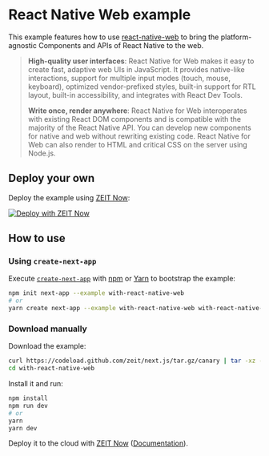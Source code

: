 # React Native Web example

This example features how to use [react-native-web](https://github.com/necolas/react-native-web) to bring the platform-agnostic Components and APIs of React Native to the web.

> **High-quality user interfaces**: React Native for Web makes it easy to create fast, adaptive web UIs in JavaScript. It provides native-like interactions, support for multiple input modes (touch, mouse, keyboard), optimized vendor-prefixed styles, built-in support for RTL layout, built-in accessibility, and integrates with React Dev Tools.
>
> **Write once, render anywhere**: React Native for Web interoperates with existing React DOM components and is compatible with the majority of the React Native API. You can develop new components for native and web without rewriting existing code. React Native for Web can also render to HTML and critical CSS on the server using Node.js.

## Deploy your own

Deploy the example using [ZEIT Now](https://zeit.co/now):

[![Deploy with ZEIT Now](https://zeit.co/button)](https://zeit.co/import/project?template=https://github.com/zeit/next.js/tree/canary/examples/with-react-native-web)

## How to use

### Using `create-next-app`

Execute [`create-next-app`](https://github.com/zeit/next.js/tree/canary/packages/create-next-app) with [npm](https://docs.npmjs.com/cli/init) or [Yarn](https://yarnpkg.com/lang/en/docs/cli/create/) to bootstrap the example:

```bash
npm init next-app --example with-react-native-web
# or
yarn create next-app --example with-react-native-web with-react-native-web-app
```

### Download manually

Download the example:

```bash
curl https://codeload.github.com/zeit/next.js/tar.gz/canary | tar -xz --strip=2 next.js-canary/examples/with-react-native-web
cd with-react-native-web
```

Install it and run:

```bash
npm install
npm run dev
# or
yarn
yarn dev
```

Deploy it to the cloud with [ZEIT Now](https://zeit.co/import?filter=next.js&utm_source=github&utm_medium=readme&utm_campaign=next-example) ([Documentation](https://nextjs.org/docs/deployment)).
